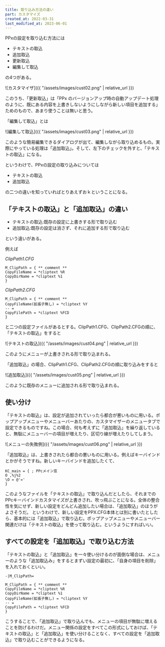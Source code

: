 ```yaml
---
title: 取り込み方法の違い
part: カスタマイズ
created_at: 2022-03-31
last_modified_at: 2023-06-01
---
```


PPxの設定を取り込む方法には

- テキストの取込
- 追加取込
- 更新取込
- 編集して取込

の4つがある。

![カスタマイザ]({{ "/assets/images/cust02.png" | relative_url }})

このうち、「更新取込」は「PPx のバージョンアップ時の自動アップデート処理のように、既にある内容を上書きしないようにしながら新しい項目を追加する」ためのもので、あまり使うことは無いと思う。

「編集して取込」とは

![編集して取込]({{ "/assets/images/cust03.png" | relative_url }})

このような簡易編集できるダイアログが出て、編集しながら取り込めるもの。実際にやっている処理は「追加取込」。そして、左下のチェックを外すと、「テキストの取込」になる。

というわけで、PPxの設定の取り込みについては

- テキストの取込
- 追加取込

の二つの違いを知っていればとりあえずおｋということになる。

## 「テキストの取込」と「追加取込」の違い

- テキストの取込:既存の設定に上書きする形で取り込む
- 追加取込:既存の設定は消さず、それに追加する形で取り込む

という違いがある。

例えば

_ClipPath1.CFG_

```text
M_ClipPath = { ** comment **
CopyFileName = *cliptext %R
CopyDirName = *cliptext %1
}
```

_ClipPath2.CFG_

```text
M_ClipPath = { ** comment **
CopyFileName(拡張子無し) = *cliptext %Y
-- =
CopyFilePath = *cliptext %FCD
}
```

と二つの設定ファイルがあるとする。ClipPath1.CFG、ClipPath2.CFGの順に、「テキストの取込」をすると

![テキストの取込]({{ "/assets/images/cust04.png" | relative_url }})


このようにメニューが上書きされる形で取り込まれる。

「追加取込」の場合、ClipPath1.CFG、ClipPath2.CFGの順に取り込みをすると

![追加取込]({{ "/assets/images/cust05.png" | relative_url }})

このように既存のメニューに追加される形で取り込まれる。

## 使い分け

「テキストの取込」は、設定が追加されていったら都合が悪いものに用いる。ポップアップメニューやメニューバーあたりの、カスタマイザーのメニュータブで設定できるものですね。この場合、何も考えずに「追加取込」を繰り返していると、無駄にメニューバーの項目が増えたり、区切り線が増えたりしてしまう。

![メニューの失敗例]({{ "/assets/images/cust06.png" | relative_url }})

「追加取込」は、上書きされたら都合の悪いものに用いる。例えばキーバインドとかがそうですね。新しいキーバインドを追加したくて、

```text
KC_main = { ; PPcメイン窓
O ,%j%2
\O = @'='
}
```

このようなファイルを「テキストの取込」で取り込んだとしたら、それまでのPPcキーバインドカスタマイズが上書きされ、吹っ飛ぶことになる。全体の整合性を気にせず、新しい設定をどんどん追加したい場合は、「追加取込」のほうがよさそうだ。
というわけで、新しい設定をPPX.CFG本体とは別に書いたとしたら、基本的には「追加取込」で取り込む。ポップアップメニューやメニューバー関連だけは「テキストの取込」を使って取り込む。というようにすればいい。

## すべての設定を「追加取込」で取り込む方法

「テキストの取込」と「追加取込」を一々使い分けるのが面倒な場合は、メニューのような「追加取込み」をするとまずい設定の最初に、「自身の項目を削除」を入れておくといい。

```text
-|M_ClipPath=

M_ClipPath = { ** comment **
CopyFileName = *cliptext %R
CopyDirName = *cliptext %1
CopyFileName(拡張子無し) = *cliptext %Y
-- =
CopyFilePath = *cliptext %FCD
}
```

こうすることで、「追加取込」で取り込んでも、メニューの項目が無駄に増えることを防げるわけだ。メニュー関係の設定をすべてこの形式にしておけば、「テキストの取込」と「追加取込」を使い分けることなく、すべての設定を「追加取込」で取り込むことができるようになる。

